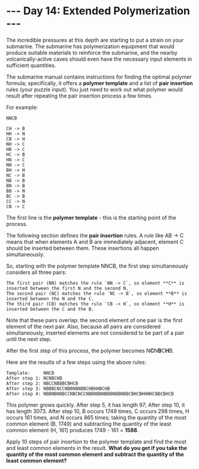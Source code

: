 # --- Day 14: Extended Polymerization ---

The incredible pressures at this depth are starting to put a strain on your submarine. The submarine has polymerization equipment that would produce suitable materials to reinforce the submarine, and the nearby volcanically-active caves should even have the necessary input elements in sufficient quantities.

The submarine manual contains instructions for finding the optimal polymer formula; specifically, it offers a **polymer template** and a list of **pair insertion** rules (your puzzle input). You just need to work out what polymer would result after repeating the pair insertion process a few times.

For example:
```
NNCB

CH -> B
HH -> N
CB -> H
NH -> C
HB -> C
HC -> B
HN -> C
NN -> C
BH -> H
NC -> B
NB -> B
BN -> B
BB -> N
BC -> B
CC -> N
CN -> C
```
The first line is the **polymer template** - this is the starting point of the process.

The following section defines the **pair insertion** rules. A rule like AB -> C means that when elements A and B are immediately adjacent, element C should be inserted between them. These insertions all happen simultaneously.

So, starting with the polymer template NNCB, the first step simultaneously considers all three pairs:

    The first pair (NN) matches the rule `NN -> C`, so element **C** is inserted between the first N and the second N.
    The second pair (NC) matches the rule `NC -> B`, so element **B** is inserted between the N and the C.
    The third pair (CB) matches the rule `CB -> H`, so element **H** is inserted between the C and the B.

Note that these pairs overlap: the second element of one pair is the first element of the next pair. Also, because all pairs are considered simultaneously, inserted elements are not considered to be part of a pair until the next step.

After the first step of this process, the polymer becomes N**C**N**B**C**H**B.

Here are the results of a few steps using the above rules:
```
Template:     NNCB
After step 1: NCNBCHB
After step 2: NBCCNBBBCBHCB
After step 3: NBBBCNCCNBBNBNBBCHBHHBCHB
After step 4: NBBNBNBBCCNBCNCCNBBNBBNBBBNBBNBBCBHCBHHNHCBBCBHCB
```
This polymer grows quickly. After step 5, it has length 97; After step 10, it has length 3073. After step 10, B occurs 1749 times, C occurs 298 times, H occurs 161 times, and N occurs 865 times; taking the quantity of the most common element (B, 1749) and subtracting the quantity of the least common element (H, 161) produces 1749 - 161 = **1588**.

Apply 10 steps of pair insertion to the polymer template and find the most and least common elements in the result. **What do you get if you take the quantity of the most common element and subtract the quantity of the least common element?**